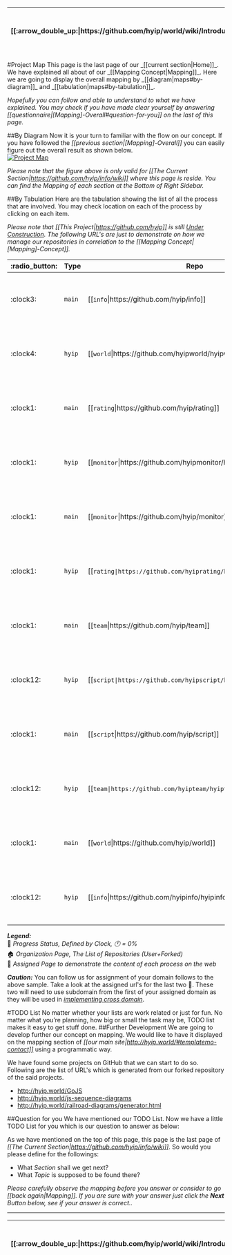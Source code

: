<table>
  <thead>
    <tr>
      <th>[[:arrow_double_up:|https://github.com/hyip/world/wiki/Introduction]]</th>
      <th>[[:arrow_up_small:|https://github.com/hyipworld/hyipworld.github.io/wiki/Introduction]]</th>
      <th>[[:rewind:|Introduction]] [[Intro|Introduction]]</th>
      <th>[[:arrow_backward:|[Mapping]-Overall]] [[Prev|[Mapping]-Overall]]</th>
      <th>[[:repeat:|maps]] [[Reload|maps]]</th>
      <th>Last :arrow_forward:</th>
      <th>[[Next|https://github.com/hyip/rating]] [[:fast_forward:|https://github.com/hyip/rating]]</th>
      <th>[[:arrow_down_small:|https://github.com/hyip/rating]]</th>
      <th>[[:arrow_double_down:|https://github.com/hyip/rating/wiki/Introduction]]</th>
    </tr>
  </thead>
</table>
#Project Map
This page is the last page of our _[[current section|Home]]_. We have explained all about of our _[[Mapping Concept|Mapping]]_. Here we are going to display the overall mapping by _[[diagram|maps#by-diagram]]_ and _[[tabulation|maps#by-tabulation]]_.  

_Hopefully you can follow and able to understand to what we have explained. You may check if you have made clear yourself by answering [[questionnaire|[Mapping]-Overall#question-for-you]] on the last of this page._

##By Diagram
Now it is your turn to familiar with the flow on our concept. If you have followed the _[[previous section|[Mapping]-Overall]]_ you can easily figure out the overall result as shown below.  
[![Project Map](https://hyipworld.github.io/images/github/doc/info.png)](https://tophyipmonitor.wordpress.com/hyip-world/) 
 
_Please note that the figure above is only valid for [[The Current Section|https://github.com/hyip/info/wiki]] where this page is reside. You can find the Mapping of each section at the Bottom of Right Sidebar._

##By Tabulation
Here are the tabulation showing the list of all the process that are involved. You may check location on each of the process by clicking on each item.

_Please note that [[This Project|https://github.com/hyip]] is still <u>Under Construction</u>. The following URL's are just to demonstrate on how we manage our repositories in correlation to the [[Mapping Concept|[Mapping]-Concept]]._
<table>
  <thead>
    <tr>
      <th>:radio_button:</th>
      <th>Type</th>
      <th>Repo</th>
      <th>Wiki</th>
      <th>Team</th>
      <th>Platform</th>
      <th>Channel</th>
    </tr>
  </thead>
  <tbody>
    <tr>
      <td scope="row">:clock3:</td>
      <td scope="row"><code>main</code></td>
      <td>[[<code>info</code>|https://github.com/hyip/info]]</td>
      <td>[[<code>info</code>|https://github.com/hyip/info/wiki]]</td>
      <td scope="row">-</td>
      <td scope="row">-</td>
      <td scope="row">:one: :two: :three: :four: :five: :six: </td>
    </tr>
    <tr>
      <td scope="row">:clock4:</td>
      <td scope="row"><code>hyip</code></td>
      <td>[[<code>world</code>|https://github.com/hyipworld/hyipworld.github.io]]</td>
      <td>[[<code>world</code>|https://github.com/hyipworld/hyipworld.github.io/wiki]]</td>
      <td scope="row">[![hyip](https://avatars3.githubusercontent.com/u/8466209?v=3&s=60)]</td>
      <td scope="row">[[:house:|https://github.com/hyipworld]] [[:cinema:|http://hyip.world/]] </td>
      <td scope="row">:one: :two: :three: :four: :five: :six: </td>
    </tr>
    <tr>
      <td scope="row">:clock1:</td>
      <td scope="row"><code>main</code></td>
      <td>[[<code>rating</code>|https://github.com/hyip/rating]]</td>
      <td>[[<code>rating</code>|https://github.com/hyip/rating/wiki]]</td>
      <td scope="row">-</td>
      <td scope="row">-</td>
      <td scope="row">:one: :two: :three: :four: :five: :six: </td>
    </tr>
    <tr>
      <td scope="row">:clock1:</td>
      <td scope="row"><code>hyip</code></td>
      <td>[[<code>monitor</code>|https://github.com/hyipmonitor/hyipmonitor.github.io]] </td>
      <td>[[<code>monitor|https://github.com/hyipmonitor/hyipmonitor.github.io/wiki]]</code></td>
      <td scope="row">-</td>
      <td scope="row">[[:house:|https://github.com/hyipmonitor]] [[:cinema:|http://hyipmonitors.info/]] </td>
      <td scope="row">:one: :two: :three: :four: :five: :six: </td>
    </tr>
    <tr>
      <td scope="row">:clock1:</td>
      <td scope="row"><code>main</code></td>
      <td>[[<code>monitor</code>|https://github.com/hyip/monitor]]</td>
      <td>[[<code>monitor</code>|https://github.com/hyip/monitor/wiki]]</td>
      <td scope="row">-</td>
      <td scope="row">-</td>
      <td scope="row">:one: :two: :three: :four: :five: :six: </td>
    </tr>
    <tr>
      <td scope="row">:clock1:</td>
      <td scope="row"><code>hyip</code></td>
      <td>[[<code>rating|https://github.com/hyiprating/hyiprating.github.io]]</code></td>
      <td>[[<code>rating|https://github.com/hyiprating/hyiprating.github.io/wiki]]</code></td>
      <td scope="row">-</td>
      <td scope="row">[[:house:|https://github.com/hyiprating]] [[:cinema:|http://tophyips.info/]] </td>
      <td scope="row">:one: :two: :three: :four: :five: :six: </td>
    </tr>
    <tr>
      <td scope="row">:clock1:</td>
      <td scope="row"><code>main</code></td>
      <td>[[<code>team</code>|https://github.com/hyip/team]]</td>
      <td>[[<code>team</code>|https://github.com/hyip/team/wiki]]</td>
      <td scope="row">-</td>
      <td scope="row">-</td>
      <td scope="row">:one: :two: :three: :four: :five: :six: </td>
    </tr>
    <tr>
      <td scope="row">:clock12:</td>
      <td scope="row"><code>hyip</code></td>
      <td>[[<code>script|https://github.com/hyipscript/hyipscript.github.io]]</code></td>
      <td>[[<code>script|https://github.com/hyipscript/hyipscript.github.io/wiki]]</code></td>
      <td scope="row">-</td>
      <td scope="row">[[:house:|https://github.com/hyipscript]] [[:cinema:|http://hyipscript.info/]] </td>
      <td scope="row">:one: :two: :three: :four: :five: :six: </td>
    </tr>
    <tr>
      <td scope="row">:clock1:</td>
      <td scope="row"><code>main</code></td>
      <td>[[<code>script</code>|https://github.com/hyip/script]]</td>
      <td>[[<code>script</code>|https://github.com/hyip/script/wiki]]</td>
      <td scope="row">-</td>
      <td scope="row">-</td>
      <td scope="row">:one: :two: :three: :four: :five: :six: </td>
    </tr>
    <tr>
      <td scope="row">:clock12:</td>
      <td scope="row"><code>hyip</code></td>
      <td>[[<code>team|https://github.com/hyipteam/hyipteam.github.io]]</code></td>
      <td>[[<code>team</code>|https://github.com/hyipteam/hyipteam.github.io/wiki]]</td>
      <td scope="row">-</td>
      <td scope="row">[[:house:|https://github.com/hyipteam]] [[:cinema:|http://team.hyip.world/]] </td>
      <td scope="row">:one: :two: :three: :four: :five: :six: </td>
    </tr>
    <tr>
      <td scope="row">:clock1:</td>
      <td scope="row"><code>main</code></td>
      <td>[[<code>world</code>|https://github.com/hyip/world]]</td>
      <td>[[<code>world</code>|https://github.com/hyip/world/wiki]]</td>
      <td scope="row">-</td>
      <td scope="row">-</td>
      <td scope="row">:one: :two: :three: :four: :five: :six: </td>
    </tr>
    <tr>
      <td scope="row">:clock12:</td>
      <td scope="row"><code>hyip</code></td>
      <td>[[<code>info</code>|https://github.com/hyipinfo/hyipinfo.github.io]]</td>
      <td>[[<code>info</code>|https://github.com/hyipinfo/hyipinfo.github.io/wiki]]</td>
      <td scope="row">-</td>
      <td scope="row">[[:house:|https://github.com/hyipinfo]] [[:cinema:|http://info.hyip.world/]] </td>
      <td scope="row">:one: :two: :three: :four: :five: :six: </td>
    </tr>
  </tbody>
</table>

**_Legend:_**  
:radio_button: _Progress Status, Defined by Clock, :clock12: = 0%_  
:house: _Organization Page, The List of Repositories (User+Forked)_  
:cinema: _Assigned Page to demonstrate the content of each process on the web_  

**_Caution:_**
You can follow us for assignment of your domain follows to the above sample. Take a look at the assigned url's for the last two :cinema:. These two will need to use subdomain from the first of your assigned domain as they will be used in _<a href="https://en.wikipedia.org/wiki/Cross-origin_resource_sharing" target="_blank">implementing cross domain</a>_.

#TODO List
No matter whether your lists are work related or just for fun. No matter what you’re planning, how big or small the task may be, TODO list makes it easy to get stuff done. 
##Further Development
We are going to develop further our concept on mapping. We would like to have it displayed on the mapping section of _[[our main site|http://hyip.world/#templatemo-contact]]_ using a programmatic way. 

We have found some projects on GitHub that we can start to do so. Following are the list of URL's which is generated from our forked repository of the said projects.
 
- http://hyip.world/GoJS  
- http://hyip.world/js-sequence-diagrams  
- http://hyip.world/railroad-diagrams/generator.html 
 
##Question for you
We have mentioned our TODO List. Now we have a little TODO List for you which is our question to answer as below: 

As we have mentioned on the top of this page, this page is the last page of _[[The Current Section|https://github.com/hyip/info/wiki]]_. So would you please define for the followings:
* What _Section_ shall we get next? 
* What _Topic_ is supposed to be found there?   
 
_Please carefully observe the mapping before you answer or consider to go [[back again|Mapping]]. If you are sure with your answer just click the **Next** Button below, see if your answer is correct.._
***
<table>
  <thead>
    <tr>
      <th>[[:arrow_double_up:|https://github.com/hyip/world/wiki/Introduction]]</th>
      <th>[[:arrow_up_small:|https://github.com/hyipworld/hyipworld.github.io/wiki/Introduction]]</th>
      <th>[[:rewind:|Introduction]] [[Intro|Introduction]]</th>
      <th>[[:arrow_backward:|[Mapping]-Overall]] [[Prev|[Mapping]-Overall]]</th>
      <th>[[:repeat:|maps]] [[Reload|maps]]</th>
      <th>Last :arrow_forward:</th>
      <th>[[Next|https://github.com/hyip/rating]] [[:fast_forward:|https://github.com/hyip/rating]]</th>
      <th>[[:arrow_down_small:|https://github.com/hyip/rating]]</th>
      <th>[[:arrow_double_down:|https://github.com/hyip/rating/wiki/Introduction]]</th>
    </tr>
  </thead>
</table>